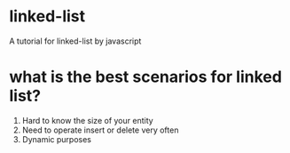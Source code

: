 # linked-list
A tutorial for linked-list by javascript

# what is the best scenarios for linked list?
1. Hard to know the size of your entity
2. Need to operate insert or delete very often
3. Dynamic purposes